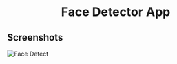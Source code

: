 <h1 align="center">Face Detector App</h1>


## Screenshots


![Face Detect](https://github.com/user-attachments/assets/edfc231f-4837-4029-afae-383807fd75b9)
